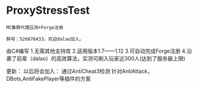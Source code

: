 # ProxyStressTest
	MC集群代理压测+Forge注册

	群号：526876433，欢迎dalao加入。

由C#编写
	1.无需其他支持库
	2.适用版本1.7——1.12
	3.可自动完成Forge注册
	4.沿袭了前辈（dalao）的高效算法，实测可刷入玩家近300人(达到了服务器上限)

更新：
	以后将会加入：
	通过AntiCheat3检测
	针对AntiAttack，DBots,AntiFakePlayer等插件的方案
